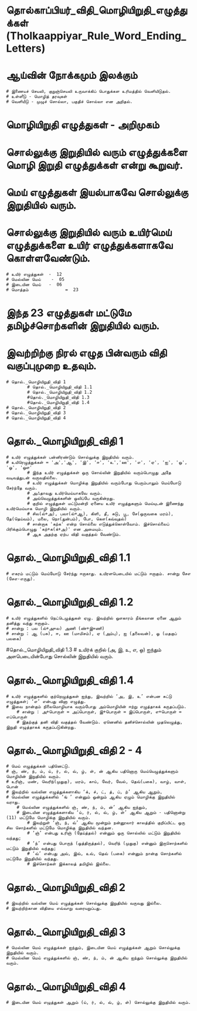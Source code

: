 # தொல்காப்பியர்_விதி_மொழியிறுதி_எழுத்துக்கள் (Tholkaappiyar_Rule_Word_Ending_Letters)

# ஆய்வின் நோக்கமும் இலக்கும்
	# இணையச் செயலி, குறுஞ்செயலி உருவாக்கிப் பொதுக்கள உரிமத்தில் வெளியிடுதல்.
	# உள்ளீடு - மொழித் தரவுகள்
	# வெளியீடு - முழுச் சொல்லா, பகுதிச் சொல்லா என அறிதல்.
	
# மொழியிறுதி எழுத்துகள் - அறிமுகம்
# சொல்லுக்கு இறுதியில் வரும் எழுத்துக்களை மொழி இறுதி எழுத்துக்கள் என்று கூறுவர். 
# மெய் எழுத்துகள் இயல்பாகவே சொல்லுக்கு இறுதியில் வரும். 
# சொல்லுக்கு இறுதியில் வரும் உயிர்மெய் எழுத்துக்களை உயிர் எழுத்துக்களாகவே கொள்ளவேண்டும்.

	# உயிர் எழுத்துகள்  -  12
	# மெல்லின மெய்    -  05
	# இடையின மெய்   -  06
	# மொத்தம்              =  23 
	
# இந்த 23 எழுத்துகள் மட்டுமே தமிழ்ச்சொற்களின் இறுதியில் வரும்.

# இவற்றிற்கு நிரல் எழுத பின்வரும் விதி வகுப்புமுறை உதவும்.
	# தொல்._மொழியிறுதி_விதி 1 
			# தொல்._மொழியிறுதி_விதி 1.1
			# தொல்._மொழியிறுதி_விதி 1.2
			#தொல்._மொழியிறுதி_விதி 1.3
			#தொல்._மொழியிறுதி_விதி 1.4
	# தொல்._மொழியிறுதி_விதி 2
	# தொல்._மொழியிறுதி_விதி 3
	# தொல்._மொழியிறுதி_விதி 4
	
# தொல்._மொழியிறுதி_விதி 1 
	# உயிர் எழுத்துக்கள் பன்னிரண்டும் சொல்லுக்கு இறுதியில் வரும். 
	# உயிரெழுத்துக்கள் = 'அ','ஆ', 'இ', 'ஈ', 'உ','ஊ', 'எ', 'ஏ', 'ஐ', 'ஒ', 'ஓ', 'ஔ'
			# இந்த உயிர் எழுத்துக்கள் ஒரு சொல்லின் இறுதியில் வரும்பொழுது அதே வடிவத்துடன் வருவதில்லை. 
			# உயிர் எழுத்துக்கள் மொழிக்கு இறுதியில் வரும்போது பெரும்பாலும் மெய்யோடு சேர்ந்தே வரும். 
			# அஃதாவது உயிர்மெய்யாகவே வரும்.
			# அவ்வெழுத்துக்களின் ஒலிப்பே வருகின்றது.
			# குறில் எழுத்துகள் மட்டுமன்றி ஏனைய உயிர் எழுத்துகளும் மெய்யுடன் இணைந்து உயிர்மெய்யாக மொழி இறுதியில் வரும்.
			# சில(ல்+அ), பலா(ல்+ஆ), கிளி, தீ, சுடு, பூ, சே(ஒருவகை மரம்), தே(தெய்வம்), மலை, நொ(துன்பம்), போ, கௌ(கவ்வுதல்)
			# சான்றாக 'கற்க' என்ற சொல்லை எடுத்துக்கொள்வோம். இச்சொல்லைப் பிரிக்கும்பொழுது 'கற்+க(க்+அ)' என அமையும்.
			# ஆக அதற்கு ஏற்ப விதி வகுத்தல் வேண்டும்.

# தொல்._மொழியிறுதி_விதி 1.1
	# எகரம் மட்டும் மெய்யோடு சேர்ந்து ஈறாகாது. உயிரளபெடையில் மட்டும் ஈறாகும். சான்று சேஎ (சேஎ-எருது). 

# தொல்._மொழியிறுதி_விதி 1.2
	# உயிர் எழுத்துகளில் நெட்டெழுத்துகள் ஏழு. இவற்றில் ஔகாரம் நீங்கலான ஏனை ஆறும் தனித்து வந்து ஈறாகும். 
	# சான்று : பல (ல்+அ=ல) அணி (ண்+இ=ணி)
	# சான்று : ஆ (பசு), ஈ, ஊ (மாமிசம்), ஏ (அம்பு), ஐ (தலைவன்), ஓ (மதகுப் பலகை)

#தொல்._மொழியிறுதி_விதி 1.3
	# உயிர்க் குறில் (அ, இ, உ, எ, ஒ) ஐந்தும் அளபெடையின்போது சொல்லின் இறுதியில் வரும்.

# தொல்._மொழியிறுதி_விதி 1.4
	# உயிர் எழுத்துகளில் குற்றெழுத்துகள் ஐந்து, இவற்றில் ‘அ, இ, உ’ என்பன சுட்டு எழுத்துகள்; ‘எ’ என்பது வினா எழுத்து. 
	# இவை நான்கும் நிலைமொழியாக வரும்போது அம்மொழியின் ஈற்று எழுத்தாகக் கருதப்படும்.
		# சான்று : அ+பொருள் = அப்பொருள், இ+பொருள் = இப்பொருள், எ+பொருள் = எப்பொருள்
		# இதற்குத் தனி விதி வகுத்தல் வேண்டும். ஏனெனில் தனிச்சொல்லின் முதலெழுத்து, இறுதி எழுத்தாகக் கருதப்படுகின்றது.

# தொல்._மொழியிறுதி_விதி 2 - 4
	# மெய் எழுத்துக்கள் பதினெட்டு. 
	# ஞ், ண், ந், ம், ய், ர், ல், வ், ழ், ள், ன் ஆகிய பதினொரு மெய்யெழுத்துக்களும் மொழியின் இறுதியில் வரும்.
	# உரிஞ், மண், வெரிந்(முதுகு), மரம், காய், வேர், வேல், தெவ்(பகை), வாழ், வாள், பொன்
	# இவற்றில் வல்லின எழுத்துக்களாகிய ‘க், ச், ட், த், ப், ற்’ ஆகிய ஆறும், 
	# மெல்லின எழுத்துக்களில் ‘ங் ’ என்னும் ஒன்றும் ஆகிய ஏழும் மொழிக்கு இறுதியில் வராது. 
		# மெல்லின எழுத்துக்களில் ஞ், ண், ந், ம், ன்’ ஆகிய ஐந்தும், 
		# இடையின எழுத்துக்களாகிய ‘ய், ர், ல், வ், ழ், ள்’ ஆகிய ஆறும் - பதினொன்று (11) மட்டுமே மொழிக்கு இறுதியில் வரும். 
			# இவற்றுள் ‘ஞ், ந், வ்’ ஆகிய மூன்றும் நன்னூலார் காலத்தில் குறிப்பிட்ட ஒரு சில சொற்களில் மட்டுமே மொழிக்கு இறுதியில் வந்தன. 
			# ‘ஞ்’ என்பது உரிஞ் (தேய்த்தல்) என்னும் ஒரு சொல்லில் மட்டும் இறுதியில் வந்தது; 
			# ‘ந்’ என்பது பொருந் (ஒத்திருத்தல்), வெரிந் (முதுகு) என்னும் இருசொற்களில் மட்டும் இறுதியில் வந்தது; 
			# ‘வ்’ என்பது அவ், இவ், உவ், தெவ் (பகை) என்னும் நான்கு சொற்களில் மட்டுமே இறுதியில் வந்தது. 
			# இச்சொற்கள் இக்காலத் தமிழில் இல்லை.

# தொல்._மொழியிறுதி_விதி 2
	# இவற்றில் வல்லின மெய் எழுத்துக்கள் சொல்லுக்கு இறுதியில் வருவது இல்லை.
	# இவற்றிற்கான விதியை எவ்வாறு வரையறுப்பது.

# தொல்._மொழியிறுதி_விதி 3
	# மெல்லின மெய் எழுத்துக்கள் ஐந்தும், இடையின மெய் எழுத்துக்கள் ஆறும் சொல்லுக்கு இறுதியில் வரும்.
	# மெல்லின மெய் எழுத்துக்களில் ஞ், ண், ந், ம், ன் ஆகிய ஐந்தும் சொல்லுக்கு இறுதியில் வரும்.

# தொல்._மொழியிறுதி_விதி 4
	# இடையின மெய் எழுத்துகள் ஆறும் (ய், ர், ல், வ், ழ், ள்) சொல்லுக்கு இறுதியில் வரும்.
